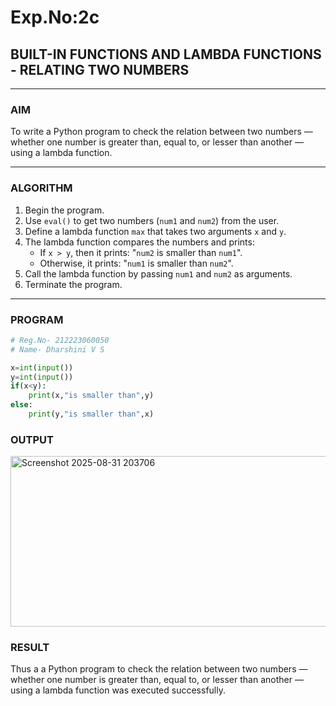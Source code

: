 # Exp.No:2c
## BUILT-IN FUNCTIONS AND LAMBDA FUNCTIONS - RELATING TWO NUMBERS

---

### AIM  
To write a Python program to check the relation between two numbers — whether one number is greater than, equal to, or lesser than another — using a lambda function.

---

### ALGORITHM

1. Begin the program.  
2. Use `eval()` to get two numbers (`num1` and `num2`) from the user.  
3. Define a lambda function `max` that takes two arguments `x` and `y`.  
4. The lambda function compares the numbers and prints:
   - If `x > y`, then it prints: "`num2` is smaller than `num1`".
   - Otherwise, it prints: "`num1` is smaller than `num2`".
5. Call the lambda function by passing `num1` and `num2` as arguments.  
6. Terminate the program.

---

### PROGRAM

```python
# Reg.No- 212223060050
# Name- Dharshini V S

x=int(input())
y=int(input())
if(x<y):
    print(x,"is smaller than",y)
else:
    print(y,"is smaller than",x)
```

### OUTPUT

<img width="959" height="273" alt="Screenshot 2025-08-31 203706" src="https://github.com/user-attachments/assets/df45d346-21f5-4b3c-b0c8-1cc05c870e64" />


### RESULT
Thus a a Python program to check the relation between two numbers — whether one number is greater than, equal to, or lesser than another — using a lambda function was executed successfully.

```

```
